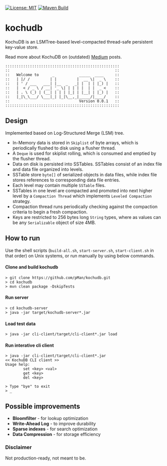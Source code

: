 [![License: MIT](https://img.shields.io/badge/License-MIT-yellow.svg)](https://opensource.org/licenses/MIT)
[![Maven Build](https://github.com/pMan/kochudb/actions/workflows/build.yml/badge.svg?branch=main)](https://github.com/pMan/kochudb/actions/workflows/build.yml)

# kochudb
KochuDB is an LSMTree-based level-compacted thread-safe persistent key-value store.

Read more about KochuDB on (outdated) [Medium](https://medium.com/@pracho/building-an-lsm-tree-based-data-store-in-java-part-1-d46adab464ab) posts.

```
:::::::::::::::::::::::::::::::::::::::::::::::::::
::                                               ::
::   Welcome to      _           _____  ____     ::
::   | |/ /         | |         |  __ \|  _ \    ::
::   | ' / ___   ___| |__  _   _| |  | | |_) |   ::
::   |  < / _ \ / __| '_ \| | | | |  | |  _ <    ::
::   | . \ (_) | (__| | | | |_| | |__| | |_) |   ::
::   |_|\_\___/ \___|_| |_|\__,_|_____/|____/    ::
::                               Version 0.0.1   ::
:::::::::::::::::::::::::::::::::::::::::::::::::::
```

## Design
Implemented based on Log-Structured Merge (LSM) tree.

- In-Memory data is stored in `Skiplist` of byte arrays, which is periodically flushed to disk using a flusher thread.
- A `Deque` is used for skiplist rolling, which is consumed and emptied by the flusher thread.
- Data on disk is persisted into SSTables. SSTables consist of an index file and data file organized into levels.
- SSTable store `byte[]` of serialized objects in data files, while index file stores references to corresponding data file entries.
- Each level may contain multiple `SSTable` files.
- SSTables in one level are compacted and promoted into next higher level by a `Compaction Thread` which implements `Leveled Compaction` strategy.
- Compaction thread runs periodically checking against the compaction criteria to begin a fresh compaction.
- Keys are restricted to 256 bytes long `String` types, where as values can be any `Serializable` object of size 4MB.

## How to run
Use the shell scripts (`build-all.sh`, `start-server.sh`, `start-client.sh` in that order) on Unix systems, or run manually by using below commands.
#### Clone and build kochudb
```
> git clone https://github.com/pMan/kochudb.git
> cd kochudb
> mvn clean package -DskipTests
```
#### Run server
```
> cd kochudb-server
> java -jar target/kochudb-server*.jar
```


#### Load test data
```
> java -jar cli-client/target/cli-client*.jar load
```

#### Run interative cli client
```
> java -jar cli-client/target/cli-client*.jar
<< KochuDB CLI client >>
Usage help:
        set <key> <val>
        get <key>
        del <key>

> Type "bye" to exit
> _
```
## Possible improvements
* __Bloomfilter__ - for lookup optimization
* __Write-Ahead Log__ - to improve durability
* __Sparse indexes__ - for search optimization
* __Data Compression__ - for storage efficiency

### Disclaimer
Not production-ready, not meant to be.
